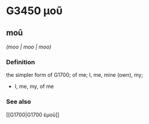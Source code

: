 # G3450 μοῦ

## moû

_(moo | moo | moo)_

### Definition

the simpler form of G1700; of me; I, me, mine (own), my; 

- I, me, my, of me

### See also

[[G1700|G1700 ἐμοῦ]]
